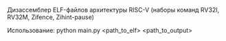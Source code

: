 Дизассемблер ELF-файлов архитектуры RISC-V (наборы команд RV32I, RV32M, Zifence, Zihint-pause)

Использование: python main.py <path_to_elf> <path_to_output>
